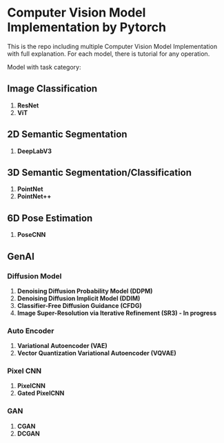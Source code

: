 # Computer Vision Model Implementation by Pytorch #

This is the repo including multiple Computer Vision Model Implementation with full explanation. For each model, there is tutorial for any operation.

Model with task category:
## Image Classification ##
1. **ResNet**
2. **ViT**

## 2D Semantic Segmentation ##
1. **DeepLabV3**

## 3D Semantic Segmentation/Classification ##
1. **PointNet**
2. **PointNet++**

## 6D Pose Estimation ##
1. **PoseCNN**

## GenAI ##
### Diffusion Model ###
1. **Denoising Diffusion Probability Model (DDPM)**
2. **Denoising Diffusion Implicit Model (DDIM)**
3. **Classifier-Free Diffusion Guidance (CFDG)**
4. **Image Super-Resolution via Iterative Refinement (SR3) - In progress**

### Auto Encoder ###
1. **Variational Autoencoder (VAE)**
2. **Vector Quantization Variational Autoencoder (VQVAE)**

### Pixel CNN ###
1. **PixelCNN**
2. **Gated PixelCNN**

### GAN ###
1. **CGAN**
2. **DCGAN**